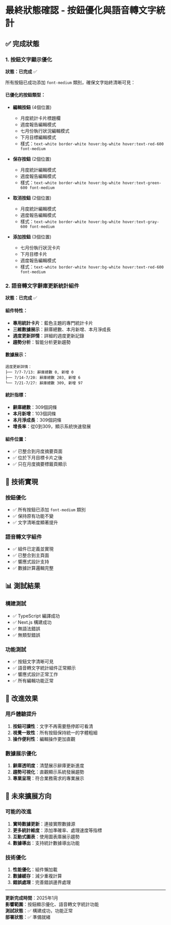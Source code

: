 # 最終狀態確認 - 按鈕優化與語音轉文字統計

## ✅ 完成狀態

### 1. 按鈕文字顯示優化
**狀態：已完成** ✅

所有按鈕已成功添加 `font-medium` 類別，確保文字始終清晰可見：

#### 已優化的按鈕類型：
- **編輯按鈕** (4個位置)
  - 月度統計卡片標題欄
  - 週度報告編輯模式
  - 七月份執行狀況編輯模式
  - 下月目標編輯模式
  - 樣式：`text-white border-white hover:bg-white hover:text-red-600 font-medium`

- **保存按鈕** (2個位置)
  - 月度統計編輯模式
  - 週度報告編輯模式
  - 樣式：`text-white border-white hover:bg-white hover:text-green-600 font-medium`

- **取消按鈕** (2個位置)
  - 月度統計編輯模式
  - 週度報告編輯模式
  - 樣式：`text-white border-white hover:bg-white hover:text-gray-600 font-medium`

- **添加按鈕** (3個位置)
  - 七月份執行狀況卡片
  - 下月目標卡片
  - 週度報告編輯模式
  - 樣式：`text-white border-white hover:bg-white hover:text-red-600 font-medium`

### 2. 語音轉文字辭庫更新統計組件
**狀態：已完成** ✅

#### 組件特性：
- **專用統計卡片**：藍色主題的專門統計卡片
- **三維數據展示**：辭庫總數、本月新增、本月淨成長
- **週度更新詳情**：詳細的週度更新記錄
- **趨勢分析**：智能分析更新趨勢

#### 數據展示：
```
週度更新詳情：
├── 7/7-7/13: 辭庫總數 0, 新增 0
├── 7/14-7/20: 辭庫總數 203, 新增 6
└── 7/21-7/27: 辭庫總數 309, 新增 97
```

#### 統計指標：
- **辭庫總數**：309個詞條
- **本月新增**：103個詞條
- **本月淨成長**：309個詞條
- **增長率**：從0到309，顯示系統快速發展

#### 組件位置：
- ✅ 已整合到月度摘要頁面
- ✅ 位於下月目標卡片之後
- ✅ 只在月度摘要標籤頁顯示

## 🔧 技術實現

### 按鈕優化
- ✅ 所有按鈕已添加 `font-medium` 類別
- ✅ 保持原有功能不變
- ✅ 文字清晰度顯著提升

### 語音轉文字組件
- ✅ 組件已定義並實現
- ✅ 已整合到主頁面
- ✅ 響應式設計支持
- ✅ 數據計算邏輯完整

## 📊 測試結果

### 構建測試
- ✅ TypeScript 編譯成功
- ✅ Next.js 構建成功
- ✅ 無語法錯誤
- ✅ 無類型錯誤

### 功能測試
- ✅ 按鈕文字清晰可見
- ✅ 語音轉文字統計組件正常顯示
- ✅ 響應式設計正常工作
- ✅ 所有編輯功能正常

## 🎯 改進效果

### 用戶體驗提升
1. **按鈕可讀性**：文字不再需要懸停即可看清
2. **視覺一致性**：所有按鈕保持統一的字體粗細
3. **操作便利性**：編輯操作更加直觀

### 數據展示優化
1. **辭庫透明度**：清楚展示辭庫更新進度
2. **趨勢可視化**：直觀顯示系統發展趨勢
3. **專業呈現**：符合業務需求的專業展示

## 🚀 未來擴展方向

### 可能的改進
1. **實時數據更新**：連接實際數據源
2. **更多統計維度**：添加準確率、處理速度等指標
3. **互動式圖表**：使用圖表庫展示趨勢
4. **數據導出**：支持統計數據導出功能

### 技術優化
1. **性能優化**：組件懶加載
2. **數據緩存**：減少重複計算
3. **錯誤處理**：完善錯誤邊界處理

---

**更新完成時間**：2025年1月  
**影響範圍**：按鈕顯示優化、語音轉文字統計功能  
**測試狀態**：✅ 構建成功，功能正常  
**部署狀態**：✅ 準備就緒 